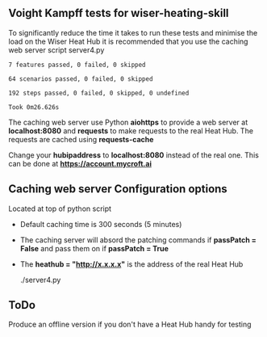 ## Voight Kampff tests for wiser-heating-skill

To significantly reduce the time it takes to run these tests and minimise the load on the Wiser Heat Hub it is recommended that you use the caching web server script server4.py

	7 features passed, 0 failed, 0 skipped
 
	64 scenarios passed, 0 failed, 0 skipped

	192 steps passed, 0 failed, 0 skipped, 0 undefined

	Took 0m26.626s

The caching web server use Python **aiohttps** to provide a web server at **localhost:8080** and **requests** to make requests to the real Heat Hub. The requests are cached using **requests-cache**

Change your **hubipaddress** to **localhost:8080** instead of the real one. This can be done at **https://account.mycroft.ai**

## Caching web server Configuration options

Located at top of python script

* Default caching time is 300 seconds (5 minutes)
* The caching server will absord the patching commands if **passPatch = False** and pass them on if **passPatch = True**
* The **heathub = "http://x.x.x.x"** is the address of the real Heat Hub

	./server4.py

## ToDo

Produce an offline version if you don't have a Heat Hub handy for testing
